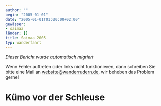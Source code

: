```yaml
---
author: ""
begin: "2005-01-01"
date: "2005-01-01T01:00:00+02:00"
gewässer:
- saimaa
länder: []
title: Saimaa 2005
typ: wanderfahrt
---
```



*Dieser Bericht wurde automatisch migriert*

Wenn Fehler auftreten oder links nicht funktionieren, dann schreiben Sie bitte eine Mail an website@wanderrudern.de, wir beheben das Problem gerne!



# Kümo vor der Schleuse


